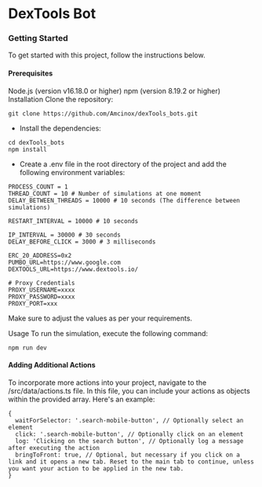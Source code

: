 # DexTools Bot

### Getting Started

To get started with this project, follow the instructions below.

#### Prerequisites

Node.js (version v16.18.0 or higher) npm (version 8.19.2 or higher) Installation
Clone the repository:

```
git clone https://github.com/Amcinox/dexTools_bots.git
```

- Install the dependencies:

```
cd dexTools_bots
npm install
```

- Create a .env file in the root directory of the project and add the following
  environment variables:

```
PROCESS_COUNT = 1
THREAD_COUNT = 10 # Number of simulations at one moment
DELAY_BETWEEN_THREADS = 10000 # 10 seconds (The difference between simulations)

RESTART_INTERVAL = 10000 # 10 seconds

IP_INTERVAL = 30000 # 30 seconds
DELAY_BEFORE_CLICK = 3000 # 3 milliseconds

ERC_20_ADDRESS=0x2
PUMBO_URL=https://www.google.com
DEXTOOLS_URL=https://www.dextools.io/

# Proxy Credentials
PROXY_USERNAME=xxxx
PROXY_PASSWORD=xxxx
PROXY_PORT=xxx
```

Make sure to adjust the values as per your requirements.

Usage To run the simulation, execute the following command:

```
npm run dev
```

#### Adding Additional Actions

To incorporate more actions into your project, navigate to the
/src/data/actions.ts file. In this file, you can include your actions as objects
within the provided array. Here's an example:

```
{
  waitForSelector: '.search-mobile-button', // Optionally select an element
  click: '.search-mobile-button', // Optionally click on an element
  log: 'Clicking on the search button', // Optionally log a message after executing the action
  bringToFront: true, // Optional, but necessary if you click on a link and it opens a new tab. Reset to the main tab to continue, unless you want your action to be applied in the new tab.
}
```
